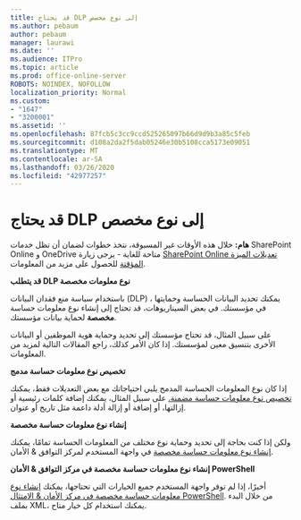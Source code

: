 ```yaml
---
title: قد يحتاج DLP إلى نوع مخصص
ms.author: pebaum
author: pebaum
manager: laurawi
ms.date: ''
ms.audience: ITPro
ms.topic: article
ms.prod: office-online-server
ROBOTS: NOINDEX, NOFOLLOW
localization_priority: Normal
ms.custom:
- "1647"
- "3200001"
ms.assetid: ''
ms.openlocfilehash: 87fcb5c3cc9ccd525265097b66d9d9b3a85c5feb
ms.sourcegitcommit: d108a2da2f5dab05246e30b5108cca5173e09051
ms.translationtype: MT
ms.contentlocale: ar-SA
ms.lasthandoff: 03/26/2020
ms.locfileid: "42977257"
---
```

# <a name="dlp-might-need-a-custom-type"></a>قد يحتاج DLP إلى نوع مخصص

**هام:** خلال هذه الأوقات غير المسبوقة، نتخذ خطوات لضمان أن تظل خدمات SharePoint Online و OneDrive متاحة للغاية - يرجى زيارة [SharePoint Online تعديلات الميزة المؤقتة](https://aka.ms/ODSPAdjustments) للحصول على مزيد من المعلومات.

**قد يتطلب DLP نوع معلومات مخصصة**

باستخدام سياسة منع فقدان البيانات (DLP) ، يمكنك تحديد البيانات الحساسة وحمايتها في مؤسستك. في بعض السيناريوهات، قد تحتاج إلى إنشاء نوع معلومات حساسة **مخصصة** لحماية بيانات مؤسستك.

على سبيل المثال، قد تحتاج مؤسستك إلى تحديد وحماية هوية الموظفين أو البيانات الأخرى بتنسيق معين لمؤسستك. إذا كان الأمر كذلك، راجع المقالات التالية لمزيد من المعلومات.
  
 **تخصيص نوع معلومات حساسة مدمج**
  
إذا كان نوع المعلومات الحساسة المدمج يلبي احتياجاتك مع بعض التعديلات فقط، يمكنك [تخصيص نوع معلومات حساسة مضمنة.](https://docs.microsoft.com/office365/securitycompliance/customize-a-built-in-sensitive-information-type) على سبيل المثال، يمكنك إضافة كلمات رئيسية أو إزالتها، أو إضافة أو إزالة أدلة داعمة مثل تاريخ أو عنوان.
  
 **إنشاء نوع معلومات حساسة مخصصة**
  
ولكن إذا كنت بحاجة إلى تحديد وحماية نوع مختلف من المعلومات الحساسة تمامًا، يمكنك [إنشاء نوع معلومات حساسة مخصصة](https://docs.microsoft.com/office365/securitycompliance/create-a-custom-sensitive-information-type) في واجهة المستخدم لمركز التوافق & الأمان.
  
**إنشاء نوع معلومات حساسة مخصصة في مركز التوافق & الأمان PowerShell**

أخيرًا، إذا لم توفر واجهة المستخدم جميع الخيارات التي تحتاجها، يمكنك [إنشاء نوع معلومات حساسة مخصصة في مركز الأمان & الامتثال PowerShell](https://docs.microsoft.com/office365/securitycompliance/create-a-custom-sensitive-information-type-in-scc-powershell). من خلال البدء بملف XML، يمكنك استخدام كل خيار متاح.
